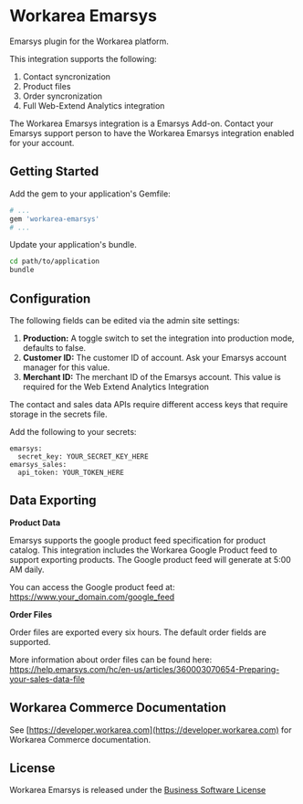 Workarea Emarsys
================================================================================

Emarsys plugin for the Workarea platform.

This integration supports the following:

1. Contact syncronization
2. Product files
3. Order syncronization
4. Full Web-Extend Analytics integration

The Workarea Emarsys integration is a Emarsys Add-on. Contact your Emarsys support person to
have the Workarea Emarsys integration enabled for your account. 

Getting Started
--------------------------------------------------------------------------------

Add the gem to your application's Gemfile:

```ruby
# ...
gem 'workarea-emarsys'
# ...
```

Update your application's bundle.

```bash
cd path/to/application
bundle
```

Configuration
--------------------------------------------------------------------------------
The following fields can be edited via the admin site settings:

1. **Production:** A toggle switch to set the integration into production mode, defaults to false.
2. **Customer ID:** The customer ID of account. Ask your Emarsys account manager for this value.
3. **Merchant ID:** The merchant ID of the Emarsys account. This value is required for the Web Extend Analytics Integration


The contact and sales data APIs require different access keys that require storage in the secrets file.

Add the following to your secrets:

    emarsys:
      secret_key: YOUR_SECRET_KEY_HERE
    emarsys_sales:
      api_token: YOUR_TOKEN_HERE


Data Exporting
--------------------------------------------------------------------------------
**Product Data**

Emarsys supports the google product feed specification for product catalog. This integration includes the Workarea Google Product feed to support exporting products. The Google product feed will generate at 5:00 AM daily.

You can access the Google product feed at: https://www.your_domain.com/google_feed

**Order Files**

Order files are exported every six hours. The default order fields are supported.

More information about order files can be found here: https://help.emarsys.com/hc/en-us/articles/360003070654-Preparing-your-sales-data-file

Workarea Commerce Documentation
--------------------------------------------------------------------------------

See [https://developer.workarea.com](https://developer.workarea.com) for Workarea Commerce documentation.

License
--------------------------------------------------------------------------------

Workarea Emarsys is released under the [Business Software License](LICENSE)
